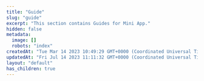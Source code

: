 ```yaml
---
title: "Guide"
slug: "guide"
excerpt: "This section contains Guides for Mini App."
hidden: false
metadata: 
  image: []
  robots: "index"
createdAt: "Tue Mar 14 2023 10:49:29 GMT+0000 (Coordinated Universal Time)"
updatedAt: "Fri Jul 14 2023 11:11:32 GMT+0000 (Coordinated Universal Time)"
layout: "default"
has_children: true
---
```

